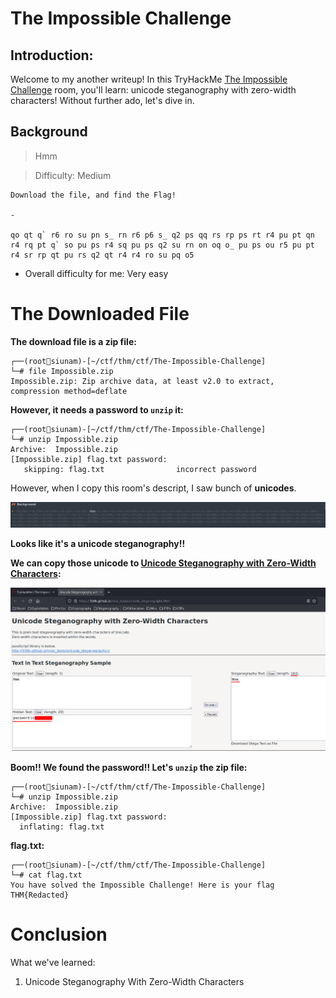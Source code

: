# The Impossible Challenge

## Introduction:

Welcome to my another writeup! In this TryHackMe [The Impossible Challenge](https://tryhackme.com/room/theimpossiblechallenge) room, you'll learn: unicode steganography with zero-width characters! Without further ado, let's dive in.

## Background

> ‌‌‌‌‍﻿‌‌Hmm‌‌‌‌‍‬‌‍‌‌‌‌‍﻿‌﻿‌‌‌‌‍﻿‌﻿‌‌‌‌‍﻿‍﻿‌‌‌‌‍‬﻿﻿‌‌‌‌‍﻿‌‬‌‌‌‌‍‬‍‌‌‌‌‌‌‬‌‌‌‌‌‌‍‬‬‍‌‌‌‌‍﻿‌﻿‌‌‌‌‌‬‌‌‌‌‌‌‍‬‬‌‌‌‌‌‍‬‌‍‌‌‌‌‍‬‬‌‌‌‌‌‍‬‌‍‌‌‌‌‍‬‍‍‌‌‌‌‍﻿‬‬‌‌‌‌‍﻿‌‌‌‌‌‌‍﻿‬‬

> Difficulty: Medium

```
Download the file, and find the Flag!

-

qo qt q` r6 ro su pn s_ rn r6 p6 s_ q2 ps qq rs rp ps rt r4 pu pt qn r4 rq pt q` so pu ps r4 sq pu ps q2 su rn on oq o_ pu ps ou r5 pu pt r4 sr rp qt pu rs q2 qt r4 r4 ro su pq o5
```

- Overall difficulty for me: Very easy

# The Downloaded File

**The download file is a zip file:**
```
┌──(root🌸siunam)-[~/ctf/thm/ctf/The-Impossible-Challenge]
└─# file Impossible.zip  
Impossible.zip: Zip archive data, at least v2.0 to extract, compression method=deflate
```

**However, it needs a password to `unzip` it:**
```
┌──(root🌸siunam)-[~/ctf/thm/ctf/The-Impossible-Challenge]
└─# unzip Impossible.zip 
Archive:  Impossible.zip
[Impossible.zip] flag.txt password: 
   skipping: flag.txt                incorrect password
```

However, when I copy this room's descript, I saw bunch of **unicodes**.

![](https://github.com/siunam321/CTF-Writeups/blob/main/TryHackMe/The-Impossible-Challenge/images/a1.png)

**Looks like it's a unicode steganography!!**

**We can copy those unicode to [Unicode Steganography with Zero-Width Characters](https://330k.github.io/misc_tools/unicode_steganography.html):**

![](https://github.com/siunam321/CTF-Writeups/blob/main/TryHackMe/The-Impossible-Challenge/images/a2.png)

**Boom!! We found the password!! Let's `unzip` the zip file:**
```
┌──(root🌸siunam)-[~/ctf/thm/ctf/The-Impossible-Challenge]
└─# unzip Impossible.zip 
Archive:  Impossible.zip
[Impossible.zip] flag.txt password: 
  inflating: flag.txt                
```

**flag.txt:**
```
┌──(root🌸siunam)-[~/ctf/thm/ctf/The-Impossible-Challenge]
└─# cat flag.txt      
You have solved the Impossible Challenge! Here is your flag THM{Redacted}
```

# Conclusion

What we've learned:

1. Unicode Steganography With Zero-Width Characters